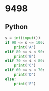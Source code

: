 # 9498

## Python

```python
s = int(input())
if 90 <= s <= 100:
    print('A')
elif 80 <= s < 90:
    print('B')
elif 70 <= s < 80:
    print('C')
elif 60 <= s < 70:
    print('D')
else:
    print('F')
```
